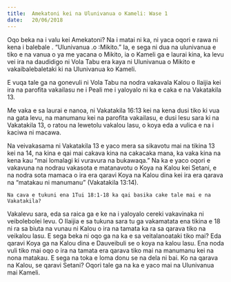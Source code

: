 ```yaml
---
title:  Amekatoni kei na Ulunivanua o Kameli: Wase 1
date:   20/06/2018
---
```


Oqo beka na i valu kei Amekatoni? Na i matai ni ka, ni yaca oqori e rawa ni kena i balebale . “Ulunivanua .o :Mikito.” Ia, e sega ni dua na ulunivanua e tiko e na vanua o ya me yacana o Mikito, ia o Kameli ga e laurai kina, ka levu vei ira na daudidigo ni Vola Tabu era kaya ni Ulunivanua o Mikito e vakaibalebaletaki ki na Ulunivanua ko Kameli.

E vuqa tale ga na gonevuli ni Vola Tabu na nodra vakavala Kalou o Ilaijia kei ira na parofita vakailasu ne i Peali me i yaloyalo ni ka e caka e na Vakatakila 13.  

Me vaka e sa laurai e nanoa, ni Vakatakila 16:13 kei na kena dusi tiko ki vua na gata levu, na manumanu kei na parofita vakailasu, e dusi lesu sara ki na Vakatakila 13, o ratou na lewetolu vakalou lasu, o koya eda a vulica e na i kaciwa ni macawa.

Na veivakasama ni Vakatakila 13 e yaco mera sa sikavotu mai na tikina 13 kei na 14, na kina e qai mai cakava kina na cakacaka mana, ka vaka kina na kena kau “mai lomalagi ki vuravura na bukawaqa.” Na ka e yaco oqori e vakavuna na nodrau vakasota e matanavotu o Koya na Kalou kei Setani, e na nodra sota mamaca o ira era qaravi Koya na Kalou dina kei ira era qarava na “matakau ni manumanu” (Vakatakila 13:14).

`Na cava e tukuni ena 1Tui 18:1-18 ka qai basika cake tale mai e na Vakatakila?`

Vakalevu sara, eda sa raica ga e ke na i yaloyalo cereki vakavinaka ni veibolebolei levu. O Ilaijia e sa tukuna sara tu ga vakamatata ena tikina e 18 ni ra sa biuta na vunau ni Kalou o ira na tamata ka ra sa qarava tiko na veikalou lasu. E sega beka ni oqo ga na ka e sa veitalanoataki tiko mai? Eda qaravi Koya ga na Kalou dina e Dauveibuli se o koya na kalou lasu. Ena noda vuli tiko mai oqo o ira na tamata era qarava tiko mai na manumanu kei na nona matakau. E sega na toka e loma donu se na dela ni bai. Ko na qarava na Kalou, se qaravi Setani? Oqori tale ga na ka e yaco mai na Ulunivanua mai Kameli.  
